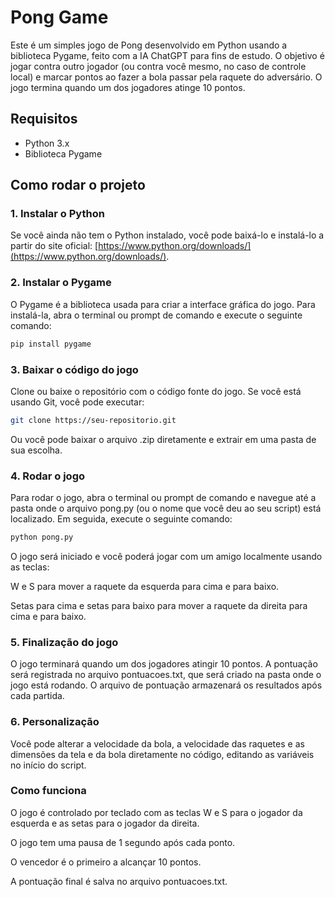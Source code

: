 # Pong Game

Este é um simples jogo de Pong desenvolvido em Python usando a biblioteca Pygame, feito com a IA ChatGPT para fins de estudo. O objetivo é jogar contra outro jogador (ou contra você mesmo, no caso de controle local) e marcar pontos ao fazer a bola passar pela raquete do adversário. O jogo termina quando um dos jogadores atinge 10 pontos.

## Requisitos

- Python 3.x
- Biblioteca Pygame

## Como rodar o projeto

### 1. Instalar o Python

Se você ainda não tem o Python instalado, você pode baixá-lo e instalá-lo a partir do site oficial: [https://www.python.org/downloads/](https://www.python.org/downloads/).

### 2. Instalar o Pygame

O Pygame é a biblioteca usada para criar a interface gráfica do jogo. Para instalá-la, abra o terminal ou prompt de comando e execute o seguinte comando:

```bash
pip install pygame
```

### 3. Baixar o código do jogo

 Clone ou baixe o repositório com o código fonte do jogo. Se você está usando Git, você pode executar:
```bash
git clone https://seu-repositorio.git
```
Ou você pode baixar o arquivo .zip diretamente e extrair em uma pasta de sua escolha.

### 4. Rodar o jogo
Para rodar o jogo, abra o terminal ou prompt de comando e navegue até a pasta onde o arquivo pong.py (ou o nome que você deu ao seu script) está localizado. Em seguida, execute o seguinte comando:

```bash
python pong.py
```
O jogo será iniciado e você poderá jogar com um amigo localmente usando as teclas:

W e S para mover a raquete da esquerda para cima e para baixo.

Setas para cima e setas para baixo para mover a raquete da direita para cima e para baixo.

### 5. Finalização do jogo
O jogo terminará quando um dos jogadores atingir 10 pontos. A pontuação será registrada no arquivo pontuacoes.txt, que será criado na pasta onde o jogo está rodando. O arquivo de pontuação armazenará os resultados após cada partida.

### 6. Personalização
Você pode alterar a velocidade da bola, a velocidade das raquetes e as dimensões da tela e da bola diretamente no código, editando as variáveis no início do script.

### Como funciona
O jogo é controlado por teclado com as teclas W e S para o jogador da esquerda e as setas para o jogador da direita.

O jogo tem uma pausa de 1 segundo após cada ponto.

O vencedor é o primeiro a alcançar 10 pontos.

A pontuação final é salva no arquivo pontuacoes.txt.
